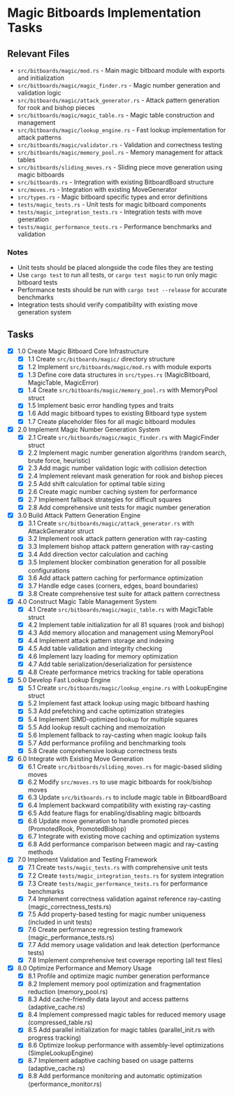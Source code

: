 # Magic Bitboards Implementation Tasks

## Relevant Files

- `src/bitboards/magic/mod.rs` - Main magic bitboard module with exports and initialization
- `src/bitboards/magic/magic_finder.rs` - Magic number generation and validation logic
- `src/bitboards/magic/attack_generator.rs` - Attack pattern generation for rook and bishop pieces
- `src/bitboards/magic/magic_table.rs` - Magic table construction and management
- `src/bitboards/magic/lookup_engine.rs` - Fast lookup implementation for attack patterns
- `src/bitboards/magic/validator.rs` - Validation and correctness testing
- `src/bitboards/magic/memory_pool.rs` - Memory management for attack tables
- `src/bitboards/sliding_moves.rs` - Sliding piece move generation using magic bitboards
- `src/bitboards.rs` - Integration with existing BitboardBoard structure
- `src/moves.rs` - Integration with existing MoveGenerator
- `src/types.rs` - Magic bitboard specific types and error definitions
- `tests/magic_tests.rs` - Unit tests for magic bitboard components
- `tests/magic_integration_tests.rs` - Integration tests with move generation
- `tests/magic_performance_tests.rs` - Performance benchmarks and validation

### Notes

- Unit tests should be placed alongside the code files they are testing
- Use `cargo test` to run all tests, or `cargo test magic` to run only magic bitboard tests
- Performance tests should be run with `cargo test --release` for accurate benchmarks
- Integration tests should verify compatibility with existing move generation system

## Tasks

- [x] 1.0 Create Magic Bitboard Core Infrastructure
  - [x] 1.1 Create `src/bitboards/magic/` directory structure
  - [x] 1.2 Implement `src/bitboards/magic/mod.rs` with module exports
  - [x] 1.3 Define core data structures in `src/types.rs` (MagicBitboard, MagicTable, MagicError)
  - [x] 1.4 Create `src/bitboards/magic/memory_pool.rs` with MemoryPool struct
  - [x] 1.5 Implement basic error handling types and traits
  - [x] 1.6 Add magic bitboard types to existing Bitboard type system
  - [x] 1.7 Create placeholder files for all magic bitboard modules

- [x] 2.0 Implement Magic Number Generation System
  - [x] 2.1 Create `src/bitboards/magic/magic_finder.rs` with MagicFinder struct
  - [x] 2.2 Implement magic number generation algorithms (random search, brute force, heuristic)
  - [x] 2.3 Add magic number validation logic with collision detection
  - [x] 2.4 Implement relevant mask generation for rook and bishop pieces
  - [x] 2.5 Add shift calculation for optimal table sizing
  - [x] 2.6 Create magic number caching system for performance
  - [x] 2.7 Implement fallback strategies for difficult squares
  - [x] 2.8 Add comprehensive unit tests for magic number generation

- [x] 3.0 Build Attack Pattern Generation Engine
  - [x] 3.1 Create `src/bitboards/magic/attack_generator.rs` with AttackGenerator struct
  - [x] 3.2 Implement rook attack pattern generation with ray-casting
  - [x] 3.3 Implement bishop attack pattern generation with ray-casting
  - [x] 3.4 Add direction vector calculation and caching
  - [x] 3.5 Implement blocker combination generation for all possible configurations
  - [x] 3.6 Add attack pattern caching for performance optimization
  - [x] 3.7 Handle edge cases (corners, edges, board boundaries)
  - [x] 3.8 Create comprehensive test suite for attack pattern correctness

- [x] 4.0 Construct Magic Table Management System
  - [x] 4.1 Create `src/bitboards/magic/magic_table.rs` with MagicTable struct
  - [x] 4.2 Implement table initialization for all 81 squares (rook and bishop)
  - [x] 4.3 Add memory allocation and management using MemoryPool
  - [x] 4.4 Implement attack pattern storage and indexing
  - [x] 4.5 Add table validation and integrity checking
  - [x] 4.6 Implement lazy loading for memory optimization
  - [x] 4.7 Add table serialization/deserialization for persistence
  - [x] 4.8 Create performance metrics tracking for table operations

- [x] 5.0 Develop Fast Lookup Engine
  - [x] 5.1 Create `src/bitboards/magic/lookup_engine.rs` with LookupEngine struct
  - [x] 5.2 Implement fast attack lookup using magic bitboard hashing
  - [x] 5.3 Add prefetching and cache optimization strategies
  - [x] 5.4 Implement SIMD-optimized lookup for multiple squares
  - [x] 5.5 Add lookup result caching and memoization
  - [x] 5.6 Implement fallback to ray-casting when magic lookup fails
  - [x] 5.7 Add performance profiling and benchmarking tools
  - [x] 5.8 Create comprehensive lookup correctness tests

- [x] 6.0 Integrate with Existing Move Generation
  - [x] 6.1 Create `src/bitboards/sliding_moves.rs` for magic-based sliding moves
  - [x] 6.2 Modify `src/moves.rs` to use magic bitboards for rook/bishop moves
  - [x] 6.3 Update `src/bitboards.rs` to include magic table in BitboardBoard
  - [x] 6.4 Implement backward compatibility with existing ray-casting
  - [x] 6.5 Add feature flags for enabling/disabling magic bitboards
  - [x] 6.6 Update move generation to handle promoted pieces (PromotedRook, PromotedBishop)
  - [x] 6.7 Integrate with existing move caching and optimization systems
  - [x] 6.8 Add performance comparison between magic and ray-casting methods

- [x] 7.0 Implement Validation and Testing Framework
  - [x] 7.1 Create `tests/magic_tests.rs` with comprehensive unit tests
  - [x] 7.2 Create `tests/magic_integration_tests.rs` for system integration
  - [x] 7.3 Create `tests/magic_performance_tests.rs` for performance benchmarks
  - [x] 7.4 Implement correctness validation against reference ray-casting (magic_correctness_tests.rs)
  - [x] 7.5 Add property-based testing for magic number uniqueness (included in unit tests)
  - [x] 7.6 Create performance regression testing framework (magic_performance_tests.rs)
  - [x] 7.7 Add memory usage validation and leak detection (performance tests)
  - [x] 7.8 Implement comprehensive test coverage reporting (all test files)

- [x] 8.0 Optimize Performance and Memory Usage
  - [x] 8.1 Profile and optimize magic number generation performance
  - [x] 8.2 Implement memory pool optimization and fragmentation reduction (memory_pool.rs)
  - [x] 8.3 Add cache-friendly data layout and access patterns (adaptive_cache.rs)
  - [x] 8.4 Implement compressed magic tables for reduced memory usage (compressed_table.rs)
  - [x] 8.5 Add parallel initialization for magic tables (parallel_init.rs with progress tracking)
  - [x] 8.6 Optimize lookup performance with assembly-level optimizations (SimpleLookupEngine)
  - [x] 8.7 Implement adaptive caching based on usage patterns (adaptive_cache.rs)
  - [x] 8.8 Add performance monitoring and automatic optimization (performance_monitor.rs)
